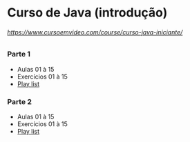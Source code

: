# Curso de Java (introdução)
###### https://www.cursoemvideo.com/course/curso-java-iniciante/

###	Parte 1
*	Aulas 01 à 15
*	Exercícios 01 à 15
*	[Play list](https://www.youtube.com/playlist?list=PLHz_AreHm4dkI2ZdjTwZA4mPMxWTfNSpR)

### Parte 2
*	Aulas 01 à 15
*	Exercícios 01 à 15
*	[Play list](https://www.youtube.com/playlist?list=PLHz_AreHm4dkqe2aR0tQK74m8SFe-aGsY)